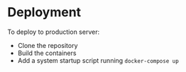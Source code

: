 # Deployment

To deploy to production server:

* Clone the repository
* Build the containers
* Add a system startup script running `docker-compose up`
